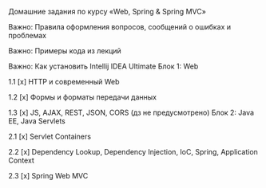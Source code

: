 Домашние задания по курсу «Web, Spring & Spring MVC»

Важно: Правила оформления вопросов, сообщений о ошибках и проблемах

Важно: Примеры кода из лекций

Важно: Как установить Intellij IDEA Ultimate
Блок 1: Web

1.1 [x] HTTP и современный Web

1.2 [x] Формы и форматы передачи данных

1.3 [x] JS, AJAX, REST, JSON, CORS (дз не предусмотрено)
Блок 2: Java EE, Java Servlets

2.1 [x] Servlet Containers

2.2 [x] Dependency Lookup, Dependency Injection, IoC, Spring, Application Context

2.3 [x] Spring Web MVC
